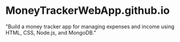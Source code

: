 # MoneyTrackerWebApp.github.io
"Build a money tracker app for managing expenses and income using HTML, CSS, Node.js, and MongoDB."
